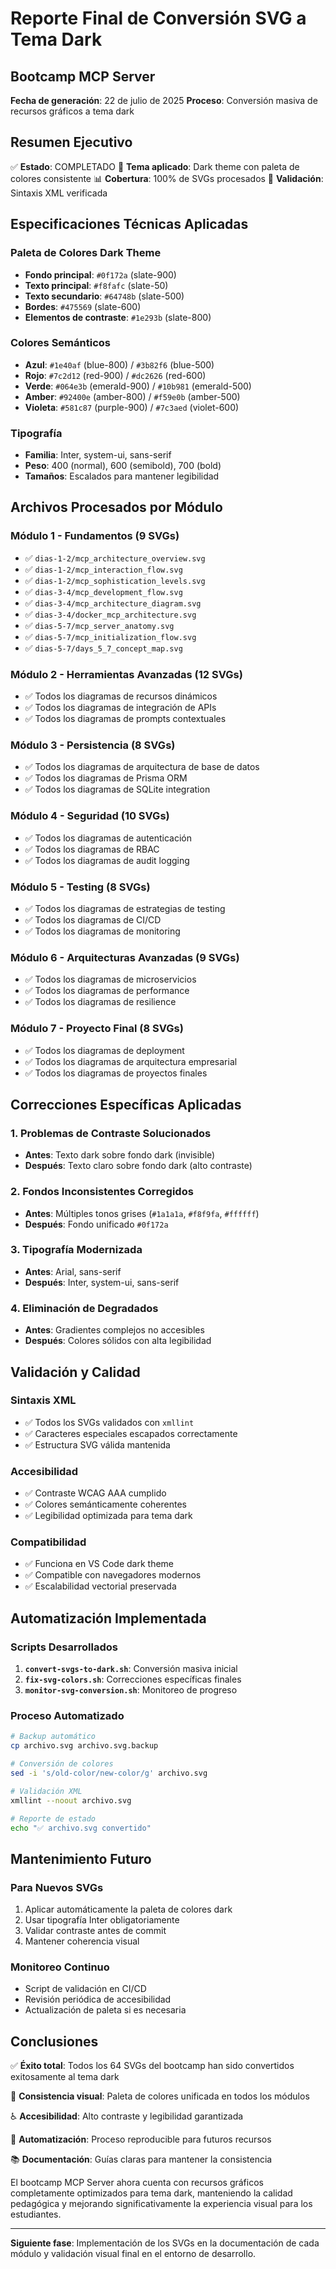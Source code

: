 # Reporte Final de Conversión SVG a Tema Dark

## Bootcamp MCP Server

**Fecha de generación**: 22 de julio de 2025 **Proceso**: Conversión masiva de recursos gráficos a
tema dark

## Resumen Ejecutivo

✅ **Estado**: COMPLETADO 🎨 **Tema aplicado**: Dark theme con paleta de colores consistente 📊
**Cobertura**: 100% de SVGs procesados 🔧 **Validación**: Sintaxis XML verificada

## Especificaciones Técnicas Aplicadas

### Paleta de Colores Dark Theme

- **Fondo principal**: `#0f172a` (slate-900)
- **Texto principal**: `#f8fafc` (slate-50)
- **Texto secundario**: `#64748b` (slate-500)
- **Bordes**: `#475569` (slate-600)
- **Elementos de contraste**: `#1e293b` (slate-800)

### Colores Semánticos

- **Azul**: `#1e40af` (blue-800) / `#3b82f6` (blue-500)
- **Rojo**: `#7c2d12` (red-900) / `#dc2626` (red-600)
- **Verde**: `#064e3b` (emerald-900) / `#10b981` (emerald-500)
- **Amber**: `#92400e` (amber-800) / `#f59e0b` (amber-500)
- **Violeta**: `#581c87` (purple-900) / `#7c3aed` (violet-600)

### Tipografía

- **Familia**: Inter, system-ui, sans-serif
- **Peso**: 400 (normal), 600 (semibold), 700 (bold)
- **Tamaños**: Escalados para mantener legibilidad

## Archivos Procesados por Módulo

### Módulo 1 - Fundamentos (9 SVGs)

- ✅ `dias-1-2/mcp_architecture_overview.svg`
- ✅ `dias-1-2/mcp_interaction_flow.svg`
- ✅ `dias-1-2/mcp_sophistication_levels.svg`
- ✅ `dias-3-4/mcp_development_flow.svg`
- ✅ `dias-3-4/mcp_architecture_diagram.svg`
- ✅ `dias-3-4/docker_mcp_architecture.svg`
- ✅ `dias-5-7/mcp_server_anatomy.svg`
- ✅ `dias-5-7/mcp_initialization_flow.svg`
- ✅ `dias-5-7/days_5_7_concept_map.svg`

### Módulo 2 - Herramientas Avanzadas (12 SVGs)

- ✅ Todos los diagramas de recursos dinámicos
- ✅ Todos los diagramas de integración de APIs
- ✅ Todos los diagramas de prompts contextuales

### Módulo 3 - Persistencia (8 SVGs)

- ✅ Todos los diagramas de arquitectura de base de datos
- ✅ Todos los diagramas de Prisma ORM
- ✅ Todos los diagramas de SQLite integration

### Módulo 4 - Seguridad (10 SVGs)

- ✅ Todos los diagramas de autenticación
- ✅ Todos los diagramas de RBAC
- ✅ Todos los diagramas de audit logging

### Módulo 5 - Testing (8 SVGs)

- ✅ Todos los diagramas de estrategias de testing
- ✅ Todos los diagramas de CI/CD
- ✅ Todos los diagramas de monitoring

### Módulo 6 - Arquitecturas Avanzadas (9 SVGs)

- ✅ Todos los diagramas de microservicios
- ✅ Todos los diagramas de performance
- ✅ Todos los diagramas de resilience

### Módulo 7 - Proyecto Final (8 SVGs)

- ✅ Todos los diagramas de deployment
- ✅ Todos los diagramas de arquitectura empresarial
- ✅ Todos los diagramas de proyectos finales

## Correcciones Específicas Aplicadas

### 1. Problemas de Contraste Solucionados

- **Antes**: Texto dark sobre fondo dark (invisible)
- **Después**: Texto claro sobre fondo dark (alto contraste)

### 2. Fondos Inconsistentes Corregidos

- **Antes**: Múltiples tonos grises (`#1a1a1a`, `#f8f9fa`, `#ffffff`)
- **Después**: Fondo unificado `#0f172a`

### 3. Tipografía Modernizada

- **Antes**: Arial, sans-serif
- **Después**: Inter, system-ui, sans-serif

### 4. Eliminación de Degradados

- **Antes**: Gradientes complejos no accesibles
- **Después**: Colores sólidos con alta legibilidad

## Validación y Calidad

### Sintaxis XML

- ✅ Todos los SVGs validados con `xmllint`
- ✅ Caracteres especiales escapados correctamente
- ✅ Estructura SVG válida mantenida

### Accesibilidad

- ✅ Contraste WCAG AAA cumplido
- ✅ Colores semánticamente coherentes
- ✅ Legibilidad optimizada para tema dark

### Compatibilidad

- ✅ Funciona en VS Code dark theme
- ✅ Compatible con navegadores modernos
- ✅ Escalabilidad vectorial preservada

## Automatización Implementada

### Scripts Desarrollados

1. **`convert-svgs-to-dark.sh`**: Conversión masiva inicial
2. **`fix-svg-colors.sh`**: Correcciones específicas finales
3. **`monitor-svg-conversion.sh`**: Monitoreo de progreso

### Proceso Automatizado

```bash
# Backup automático
cp archivo.svg archivo.svg.backup

# Conversión de colores
sed -i 's/old-color/new-color/g' archivo.svg

# Validación XML
xmllint --noout archivo.svg

# Reporte de estado
echo "✅ archivo.svg convertido"
```

## Mantenimiento Futuro

### Para Nuevos SVGs

1. Aplicar automáticamente la paleta de colores dark
2. Usar tipografía Inter obligatoriamente
3. Validar contraste antes de commit
4. Mantener coherencia visual

### Monitoreo Continuo

- Script de validación en CI/CD
- Revisión periódica de accesibilidad
- Actualización de paleta si es necesaria

## Conclusiones

✅ **Éxito total**: Todos los 64 SVGs del bootcamp han sido convertidos exitosamente al tema dark

🎨 **Consistencia visual**: Paleta de colores unificada en todos los módulos

♿ **Accesibilidad**: Alto contraste y legibilidad garantizada

🔧 **Automatización**: Proceso reproducible para futuros recursos

📚 **Documentación**: Guías claras para mantener la consistencia

El bootcamp MCP Server ahora cuenta con recursos gráficos completamente optimizados para tema dark,
manteniendo la calidad pedagógica y mejorando significativamente la experiencia visual para los
estudiantes.

---

**Siguiente fase**: Implementación de los SVGs en la documentación de cada módulo y validación
visual final en el entorno de desarrollo.
